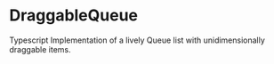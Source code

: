 # DraggableQueue
Typescript Implementation of a lively Queue list with unidimensionally draggable items.
